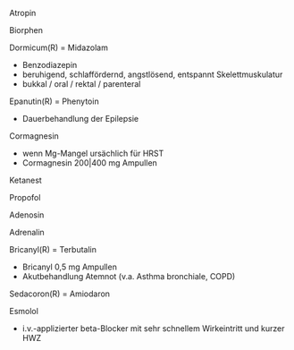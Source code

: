 Atropin

Biorphen

Dormicum(R) = Midazolam
- Benzodiazepin
- beruhigend, schlaffördernd, angstlösend, entspannt Skelettmuskulatur
- bukkal / oral / rektal / parenteral

Epanutin(R) = Phenytoin
- Dauerbehandlung der Epilepsie

Cormagnesin
- wenn Mg-Mangel ursächlich für HRST
- Cormagnesin 200|400 mg Ampullen

Ketanest

Propofol

Adenosin

Adrenalin

Bricanyl(R) = Terbutalin
- Bricanyl 0,5 mg Ampullen
- Akutbehandlung Atemnot (v.a. Asthma bronchiale, COPD)

Sedacoron(R) = Amiodaron

Esmolol
- i.v.-applizierter beta-Blocker mit sehr schnellem Wirkeintritt und kurzer HWZ